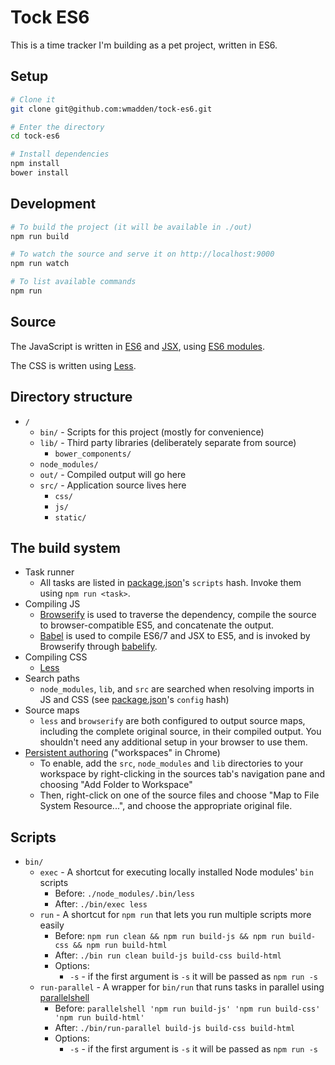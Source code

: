 # Tock ES6

This is a time tracker I'm building as a pet project, written in ES6.

## Setup

```bash
# Clone it
git clone git@github.com:wmadden/tock-es6.git

# Enter the directory
cd tock-es6

# Install dependencies
npm install
bower install
```

## Development

```bash
# To build the project (it will be available in ./out)
npm run build

# To watch the source and serve it on http://localhost:9000
npm run watch

# To list available commands
npm run
```

## Source

The JavaScript is written in [ES6](https://kangax.github.io/compat-table/es6/)
and [JSX](https://facebook.github.io/react/docs/jsx-in-depth.html),
using [ES6 modules](http://www.2ality.com/2014/09/es6-modules-final.html).

The CSS is written using [Less](http://lesscss.org/).

## Directory structure

* `/`
  * `bin/` - Scripts for this project (mostly for convenience)
  * `lib/` - Third party libraries (deliberately separate from source)
    * `bower_components/`
  * `node_modules/`
  * `out/` - Compiled output will go here
  * `src/` - Application source lives here
    * `css/`
    * `js/`
    * `static/`

## The build system

* Task runner
  * All tasks are listed in [package.json](package.json)'s `scripts`
    hash. Invoke them using `npm run <task>`.
* Compiling JS
  * [Browserify](http://browserify.org/) is used to traverse the dependency,
    compile the source to browser-compatible ES5, and concatenate the output.
  * [Babel](https://babeljs.io/) is used to compile ES6/7 and JSX to ES5, and is
    invoked by Browserify through [babelify](https://github.com/babel/babelify).
* Compiling CSS
  * [Less](http://lesscss.org/)
* Search paths
  * `node_modules`, `lib`, and `src` are searched when resolving imports in JS
    and CSS (see [package.json](package.json)'s `config` hash)
* Source maps
  * `less` and `browserify` are both configured to output source maps, including
    the complete original source, in their compiled output. You shouldn't need
    any additional setup in your browser to use them.
* [Persistent authoring](https://developer.chrome.com/devtools/docs/workspaces) ("workspaces" in Chrome)
  * To enable, add the `src`, `node_modules` and `lib` directories to your
    workspace by right-clicking in the sources tab's navigation pane and
    choosing "Add Folder to Workspace"
  * Then, right-click on one of the source files and choose
    "Map to File System Resource...", and choose the appropriate original file.

## Scripts

* `bin/`
  * `exec` - A shortcut for executing locally installed Node modules' `bin` scripts
    * Before: `./node_modules/.bin/less`
    * After: `./bin/exec less`
  * `run` - A shortcut for `npm run` that lets you run multiple scripts more easily
    * Before: `npm run clean && npm run build-js && npm run build-css && npm run build-html`
    * After: `./bin run clean build-js build-css build-html`
    * Options:
      * `-s` - if the first argument is `-s` it will be passed as `npm run -s`
  * `run-parallel` - A wrapper for `bin/run` that runs tasks in parallel using [parallelshell](https://github.com/keithamus/parallelshell)
    * Before: `parallelshell 'npm run build-js' 'npm run build-css' 'npm run build-html'`
    * After: `./bin/run-parallel build-js build-css build-html`
    * Options:
      * `-s` - if the first argument is `-s` it will be passed as `npm run -s`

